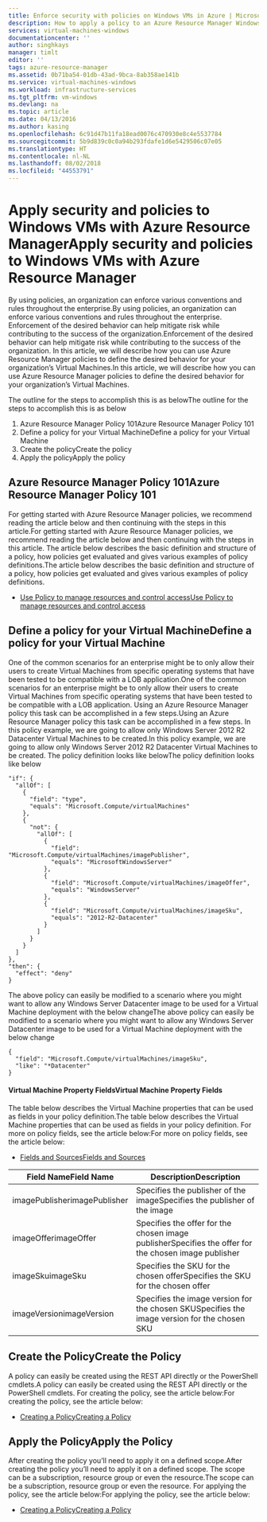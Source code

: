```yaml
---
title: Enforce security with policies on Windows VMs in Azure | Microsoft Docs
description: How to apply a policy to an Azure Resource Manager Windows Virtual Machine
services: virtual-machines-windows
documentationcenter: ''
author: singhkays
manager: timlt
editor: ''
tags: azure-resource-manager
ms.assetid: 0b71ba54-01db-43ad-9bca-8ab358ae141b
ms.service: virtual-machines-windows
ms.workload: infrastructure-services
ms.tgt_pltfrm: vm-windows
ms.devlang: na
ms.topic: article
ms.date: 04/13/2016
ms.author: kasing
ms.openlocfilehash: 6c91d47b11fa18ead0076c470930e8c4e5537784
ms.sourcegitcommit: 5b9d839c0c0a94b293fdafe1d6e5429506c07e05
ms.translationtype: HT
ms.contentlocale: nl-NL
ms.lasthandoff: 08/02/2018
ms.locfileid: "44553791"
---
```

# <a name="apply-security-and-policies-to-windows-vms-with-azure-resource-manager"></a><span data-ttu-id="8f742-103">Apply security and policies to Windows VMs with Azure Resource Manager</span><span class="sxs-lookup"><span data-stu-id="8f742-103">Apply security and policies to Windows VMs with Azure Resource Manager</span></span>
<span data-ttu-id="8f742-104">By using policies, an organization can enforce various conventions and rules throughout the enterprise.</span><span class="sxs-lookup"><span data-stu-id="8f742-104">By using policies, an organization can enforce various conventions and rules throughout the enterprise.</span></span> <span data-ttu-id="8f742-105">Enforcement of the desired behavior can help mitigate risk while contributing to the success of the organization.</span><span class="sxs-lookup"><span data-stu-id="8f742-105">Enforcement of the desired behavior can help mitigate risk while contributing to the success of the organization.</span></span> <span data-ttu-id="8f742-106">In this article, we will describe how you can use Azure Resource Manager policies to define the desired behavior for your organization’s Virtual Machines.</span><span class="sxs-lookup"><span data-stu-id="8f742-106">In this article, we will describe how you can use Azure Resource Manager policies to define the desired behavior for your organization’s Virtual Machines.</span></span>

<span data-ttu-id="8f742-107">The outline for the steps to accomplish this is as below</span><span class="sxs-lookup"><span data-stu-id="8f742-107">The outline for the steps to accomplish this is as below</span></span>

1. <span data-ttu-id="8f742-108">Azure Resource Manager Policy 101</span><span class="sxs-lookup"><span data-stu-id="8f742-108">Azure Resource Manager Policy 101</span></span>
2. <span data-ttu-id="8f742-109">Define a policy for your Virtual Machine</span><span class="sxs-lookup"><span data-stu-id="8f742-109">Define a policy for your Virtual Machine</span></span>
3. <span data-ttu-id="8f742-110">Create the policy</span><span class="sxs-lookup"><span data-stu-id="8f742-110">Create the policy</span></span>
4. <span data-ttu-id="8f742-111">Apply the policy</span><span class="sxs-lookup"><span data-stu-id="8f742-111">Apply the policy</span></span>

## <a name="azure-resource-manager-policy-101"></a><span data-ttu-id="8f742-112">Azure Resource Manager Policy 101</span><span class="sxs-lookup"><span data-stu-id="8f742-112">Azure Resource Manager Policy 101</span></span>
<span data-ttu-id="8f742-113">For getting started with Azure Resource Manager policies, we recommend reading the article below and then continuing with the steps in this article.</span><span class="sxs-lookup"><span data-stu-id="8f742-113">For getting started with Azure Resource Manager policies, we recommend reading the article below and then continuing with the steps in this article.</span></span> <span data-ttu-id="8f742-114">The article below describes the basic definition and structure of a policy, how policies get evaluated and gives various examples of policy definitions.</span><span class="sxs-lookup"><span data-stu-id="8f742-114">The article below describes the basic definition and structure of a policy, how policies get evaluated and gives various examples of policy definitions.</span></span>

* [<span data-ttu-id="8f742-115">Use Policy to manage resources and control access</span><span class="sxs-lookup"><span data-stu-id="8f742-115">Use Policy to manage resources and control access</span></span>](../../resource-manager-policy.md)

## <a name="define-a-policy-for-your-virtual-machine"></a><span data-ttu-id="8f742-116">Define a policy for your Virtual Machine</span><span class="sxs-lookup"><span data-stu-id="8f742-116">Define a policy for your Virtual Machine</span></span>
<span data-ttu-id="8f742-117">One of the common scenarios for an enterprise might be to only allow their users to create Virtual Machines from specific operating systems that have been tested to be compatible with a LOB application.</span><span class="sxs-lookup"><span data-stu-id="8f742-117">One of the common scenarios for an enterprise might be to only allow their users to create Virtual Machines from specific operating systems that have been tested to be compatible with a LOB application.</span></span> <span data-ttu-id="8f742-118">Using an Azure Resource Manager policy this task can be accomplished in a few steps.</span><span class="sxs-lookup"><span data-stu-id="8f742-118">Using an Azure Resource Manager policy this task can be accomplished in a few steps.</span></span>
<span data-ttu-id="8f742-119">In this policy example, we are going to allow only Windows Server 2012 R2 Datacenter Virtual Machines to be created.</span><span class="sxs-lookup"><span data-stu-id="8f742-119">In this policy example, we are going to allow only Windows Server 2012 R2 Datacenter Virtual Machines to be created.</span></span> <span data-ttu-id="8f742-120">The policy definition looks like below</span><span class="sxs-lookup"><span data-stu-id="8f742-120">The policy definition looks like below</span></span>

```
"if": {
  "allOf": [
    {
      "field": "type",
      "equals": "Microsoft.Compute/virtualMachines"
    },
    {
      "not": {
        "allOf": [
          {
            "field": "Microsoft.Compute/virtualMachines/imagePublisher",
            "equals": "MicrosoftWindowsServer"
          },
          {
            "field": "Microsoft.Compute/virtualMachines/imageOffer",
            "equals": "WindowsServer"
          },
          {
            "field": "Microsoft.Compute/virtualMachines/imageSku",
            "equals": "2012-R2-Datacenter"
          }
        ]
      }
    }
  ]
},
"then": {
  "effect": "deny"
}
```

<span data-ttu-id="8f742-121">The above policy can easily be modified to a scenario where you might want to allow any Windows Server Datacenter image to be used for a Virtual Machine deployment with the below change</span><span class="sxs-lookup"><span data-stu-id="8f742-121">The above policy can easily be modified to a scenario where you might want to allow any Windows Server Datacenter image to be used for a Virtual Machine deployment with the below change</span></span>

```
{
  "field": "Microsoft.Compute/virtualMachines/imageSku",
  "like": "*Datacenter"
}
```

#### <a name="virtual-machine-property-fields"></a><span data-ttu-id="8f742-122">Virtual Machine Property Fields</span><span class="sxs-lookup"><span data-stu-id="8f742-122">Virtual Machine Property Fields</span></span>
<span data-ttu-id="8f742-123">The table below describes the Virtual Machine properties that can be used as fields in your policy definition.</span><span class="sxs-lookup"><span data-stu-id="8f742-123">The table below describes the Virtual Machine properties that can be used as fields in your policy definition.</span></span> <span data-ttu-id="8f742-124">For more on policy fields, see the article below:</span><span class="sxs-lookup"><span data-stu-id="8f742-124">For more on policy fields, see the article below:</span></span>

* [<span data-ttu-id="8f742-125">Fields and Sources</span><span class="sxs-lookup"><span data-stu-id="8f742-125">Fields and Sources</span></span>](../../azure-resource-manager/resource-manager-policy.md#conditions)

| <span data-ttu-id="8f742-126">Field Name</span><span class="sxs-lookup"><span data-stu-id="8f742-126">Field Name</span></span> | <span data-ttu-id="8f742-127">Description</span><span class="sxs-lookup"><span data-stu-id="8f742-127">Description</span></span> |
| --- | --- |
| <span data-ttu-id="8f742-128">imagePublisher</span><span class="sxs-lookup"><span data-stu-id="8f742-128">imagePublisher</span></span> |<span data-ttu-id="8f742-129">Specifies the publisher of the image</span><span class="sxs-lookup"><span data-stu-id="8f742-129">Specifies the publisher of the image</span></span> |
| <span data-ttu-id="8f742-130">imageOffer</span><span class="sxs-lookup"><span data-stu-id="8f742-130">imageOffer</span></span> |<span data-ttu-id="8f742-131">Specifies the offer for the chosen image publisher</span><span class="sxs-lookup"><span data-stu-id="8f742-131">Specifies the offer for the chosen image publisher</span></span> |
| <span data-ttu-id="8f742-132">imageSku</span><span class="sxs-lookup"><span data-stu-id="8f742-132">imageSku</span></span> |<span data-ttu-id="8f742-133">Specifies the SKU for the chosen offer</span><span class="sxs-lookup"><span data-stu-id="8f742-133">Specifies the SKU for the chosen offer</span></span> |
| <span data-ttu-id="8f742-134">imageVersion</span><span class="sxs-lookup"><span data-stu-id="8f742-134">imageVersion</span></span> |<span data-ttu-id="8f742-135">Specifies the image version for the chosen SKU</span><span class="sxs-lookup"><span data-stu-id="8f742-135">Specifies the image version for the chosen SKU</span></span> |

## <a name="create-the-policy"></a><span data-ttu-id="8f742-136">Create the Policy</span><span class="sxs-lookup"><span data-stu-id="8f742-136">Create the Policy</span></span>
<span data-ttu-id="8f742-137">A policy can easily be created using the REST API directly or the PowerShell cmdlets.</span><span class="sxs-lookup"><span data-stu-id="8f742-137">A policy can easily be created using the REST API directly or the PowerShell cmdlets.</span></span> <span data-ttu-id="8f742-138">For creating the policy, see the article below:</span><span class="sxs-lookup"><span data-stu-id="8f742-138">For creating the policy, see the article below:</span></span>

* [<span data-ttu-id="8f742-139">Creating a Policy</span><span class="sxs-lookup"><span data-stu-id="8f742-139">Creating a Policy</span></span>](../../resource-manager-policy.md)

## <a name="apply-the-policy"></a><span data-ttu-id="8f742-140">Apply the Policy</span><span class="sxs-lookup"><span data-stu-id="8f742-140">Apply the Policy</span></span>
<span data-ttu-id="8f742-141">After creating the policy you’ll need to apply it on a defined scope.</span><span class="sxs-lookup"><span data-stu-id="8f742-141">After creating the policy you’ll need to apply it on a defined scope.</span></span> <span data-ttu-id="8f742-142">The scope can be a subscription, resource group or even the resource.</span><span class="sxs-lookup"><span data-stu-id="8f742-142">The scope can be a subscription, resource group or even the resource.</span></span> <span data-ttu-id="8f742-143">For applying the policy, see the article below:</span><span class="sxs-lookup"><span data-stu-id="8f742-143">For applying the policy, see the article below:</span></span>

* [<span data-ttu-id="8f742-144">Creating a Policy</span><span class="sxs-lookup"><span data-stu-id="8f742-144">Creating a Policy</span></span>](../../resource-manager-policy.md)

